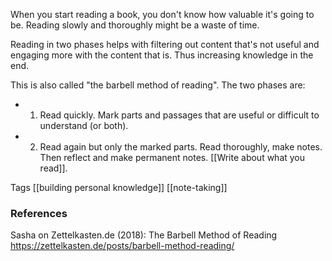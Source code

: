 When you start reading a book, you don't know how valuable it's going to be.
Reading slowly and thoroughly might be a waste of time.

Reading in two phases helps with filtering out content that's not useful and engaging more with the content that is. Thus increasing knowledge in the end.

This is also called "the barbell method of reading". The two phases are:
- 1) Read quickly. Mark parts and passages that are useful or difficult to understand (or both).
- 2) Read again but only the marked parts. Read thoroughly, make notes. Then reflect and make permanent notes. [[Write about what you read]].

Tags [[building personal knowledge]] [[note-taking]]

### References
Sasha on Zettelkasten.de (2018): The Barbell Method of Reading https://zettelkasten.de/posts/barbell-method-reading/